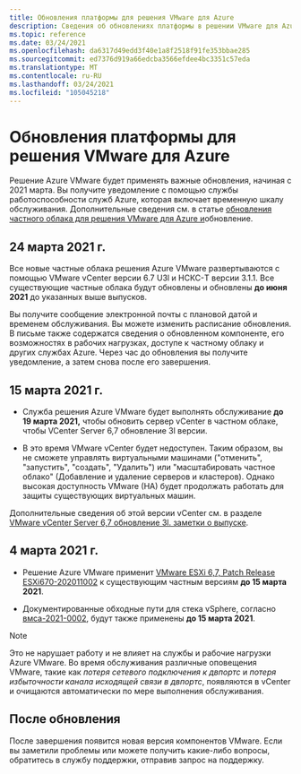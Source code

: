 ```yaml
---
title: Обновления платформы для решения VMware для Azure
description: Сведения об обновлениях платформы в решении VMware для Azure.
ms.topic: reference
ms.date: 03/24/2021
ms.openlocfilehash: da6317d49edd3f40e1a8f2518f91fe353bbae285
ms.sourcegitcommit: ed7376d919a66edcba3566efdee4bc3351c57eda
ms.translationtype: MT
ms.contentlocale: ru-RU
ms.lasthandoff: 03/24/2021
ms.locfileid: "105045218"
---
```

# <a name="platform-updates-for-azure-vmware-solution"></a>Обновления платформы для решения VMware для Azure

Решение Azure VMware будет применять важные обновления, начиная с 2021 марта. Вы получите уведомление с помощью службы работоспособности служб Azure, которая включает временную шкалу обслуживания. Дополнительные сведения см. в статье [обновления частного облака для решения VMware для Azure и](concepts-upgrades.md)обновление.

## <a name="march-24-2021"></a>24 марта 2021 г.
Все новые частные облака решения Azure VMware развертываются с помощью VMware vCenter версии 6.7 U3l и НСКС-T версии 3.1.1. Все существующие частные облака будут обновлены и обновлены **до июня 2021** до указанных выше выпусков.

Вы получите сообщение электронной почты с плановой датой и временем обслуживания. Вы можете изменить расписание обновления. В письме также содержатся сведения о обновленном компоненте, его возможностях в рабочих нагрузках, доступе к частному облаку и других службах Azure.  Через час до обновления вы получите уведомление, а затем снова после его завершения.

## <a name="march-15-2021"></a>15 марта 2021 г. 

- Служба решения Azure VMware будет выполнять обслуживание **до 19 марта 2021,** чтобы обновить сервер vCenter в частном облаке, чтобы VCenter Server 6,7 обновление 3l версии.

- В это время VMware vCenter будет недоступен.  Таким образом, вы не сможете управлять виртуальными машинами ("отменить", "запустить", "создать", "Удалить") или "масштабировать частное облако" (Добавление и удаление серверов и кластеров). Однако высокая доступность VMware (HA) будет продолжать работать для защиты существующих виртуальных машин. 
 
Дополнительные сведения об этой версии vCenter см. в разделе [VMware vCenter Server 6,7 обновление 3l. заметки о выпуске](https://docs.vmware.com/en/VMware-vSphere/6.7/rn/vsphere-vcenter-server-67u3l-release-notes.html).

## <a name="march-4-2021"></a>4 марта 2021 г.

- Решение Azure VMware применит [VMware ESXi 6,7, Patch Release ESXi670-202011002](https://docs.vmware.com/en/VMware-vSphere/6.7/rn/esxi670-202011002.html) к существующим частным версиям **до 15 марта 2021**.

- Документированные обходные пути для стека vSphere, согласно [вмса-2021-0002](https://www.vmware.com/security/advisories/VMSA-2021-0002.html), будут также применены **до 15 марта 2021**.

>[!NOTE]
>Это не нарушает работу и не влияет на службы и рабочие нагрузки Azure VMware. Во время обслуживания различные оповещения VMware, такие как _потеря сетевого подключения к двпортс_ и _потеря избыточности канала исходящей связи в двпортс_, появляются в vCenter и очищаются автоматически по мере выполнения обслуживания.

## <a name="post-update"></a>После обновления
После завершения появится новая версия компонентов VMware. Если вы заметили проблемы или можете получить какие-либо вопросы, обратитесь в службу поддержки, отправив запрос на поддержку.